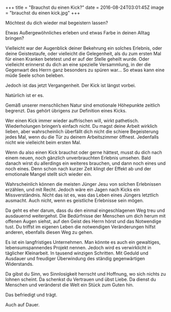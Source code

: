 +++
title = "Brauchst du einen Kick?"
date = 2016-08-24T03:01:45Z
image = "brauchst du einen kick.jpg"
+++

Möchtest du dich wieder mal begeistern lassen?

Etwas Außergewöhnliches erleben und etwas Farbe in deinen Alltag bringen?

Vielleicht war der Augenblick deiner Bekehrung ein solches Erlebnis, oder deine Geistestaufe, oder vielleicht die Gelegenheit, als du zum ersten Mal für einen Kranken betetest und er auf der Stelle geheilt wurde. Oder vielleicht erinnerst du dich an eine spezielle Versammlung, in der die Gegenwart des Herrn ganz besonders zu spüren war… So etwas kann eine müde Seele schon beleben.

Jedoch ist das jetzt Vergangenheit. Der Kick ist längst vorbei.

Natürlich ist er es.

Gemäß unserer menschlichen Natur sind emotionale Höhepunkte zeitlich begrenzt. Das gehört übrigens zur Definition eines Kicks.

Wer einen Kick immer wieder auffrischen will, wirkt pathetisch. Wiederholungen bringen’s einfach nicht. Du magst deine Arbeit wirklich lieben, aber wahrscheinlich überfällt dich nicht die schiere Begeisterung jedes Mal, wenn du die Tür zu deinem Arbeitszimmer öffnest. Jedenfalls nicht wie vielleicht beim ersten Mal.

Wenn du also einen Kick brauchst oder gerne hättest, musst du dich nach einem neuen, noch gänzlich unverbrauchten Erlebnis umsehen. Bald danach wirst du allerdings ein weiteres brauchen, und dann noch eines und noch eines. Denn schon nach kurzer Zeit klingt der Effekt ab und der emotionale Mangel stellt sich wieder ein.

Wahrscheinlich können die meisten Jünger Jesu von solchen Erlebnissen erzählen, und mit Recht. Jedoch wäre ein Jagen nach Kicks ein Missverständnis. Nicht das ist es, was das Leben eines Jüngers letztlich ausmacht. Auch nicht, wenn es geistliche Erlebnisse sein mögen.

Da geht es eher darum, dass du den einmal eingeschlagenen Weg treu und ausdauernd weitergehst. Die Bedürfnisse der Menschen um dich herum mit offenen Augen siehst, auf den Geist des Herrn hörst und das Notwendige tust. Du triffst im eigenen Leben die notwendigen Veränderungen hilfst anderen, ebenfalls diesen Weg zu gehen.

Es ist ein langfristiges Unternehmen. Man könnte es auch ein gewaltiges, lebensumspannendes Projekt nennen. Jedoch wird es verwirklicht in täglicher Kleinarbeit. In tausend winzigen Schritten. Mit Geduld und Ausdauer und freudiger Überwindung des ständig gegenwärtigen Widerstands.

Da gibst du Sinn, wo Sinnlosigkeit herrscht und Hoffnung, wo sich nichts zu lohnen scheint. Da schenkst du Vertrauen und übst Liebe. Da dienst du Menschen und veränderst die Welt ein Stück zum Guten hin.

Das befriedigt und trägt.

Auch auf Dauer.
